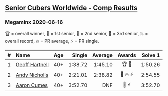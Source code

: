 <style>table {white-space: nowrap;}</style>

## [Senior Cubers Worldwide - Comp Results](/scw-comp/results/)
### Megaminx 2020-06-16

🏆 = overall winner, 🥇 = 1st senior, 🥈 = 2nd senior, 🥉 = 3rd senior, 💥 = overall record, 🔥 = PR average, ⚡ = PR single.

| # | Name | Age | Single | Average | Awards | Solve 1 | Solve 2 | Solve 3 | Solve 4 | Solve 5 | Video |
| :--: | :-- | :--: | --: | --: | :--: | --: | --: | --: | --: | --: | :-- |
| 1 | [Geoff Hartnell](../../persons/geoff_hartnell/minx.md) | 40+ | 1:38.72 | 1:45.10 | 🏆 🥇 | 1:50.26 | 1:46.01 | 1:38.72 | 1:41.12 | 1:48.16 | [Link](https://www.facebook.com/events/604103587178706/permalink/604206750501723/) |
| 2 | [Andy Nicholls](../../persons/andy_nicholls/minx.md) | 40+ | 2:21.01 | 2:38.82 | 🥈 🔥 ⚡ | 2:54.55 | 2:21.01 | 2:40.89 | DNS | DNS | [Link](https://www.facebook.com/events/604103587178706/permalink/606984593557272/) |
| 3 | [Aaron Cumes](../../persons/aaron_cumes/minx.md) | 40+ | 3:52.70 | DNF | 🥉 ⚡ | 3:52.70 | DNS | DNS | DNS | DNS | [Link](https://www.facebook.com/events/604103587178706/permalink/604969967092068/) |

<!-- Global site tag (gtag.js) - Google Analytics -->
<script async src="https://www.googletagmanager.com/gtag/js?id=UA-86348435-3"></script>
<script>window.dataLayer = window.dataLayer || []; function gtag() {dataLayer.push(arguments);} gtag('js', new Date()); gtag('config', 'UA-86348435-3');</script>
